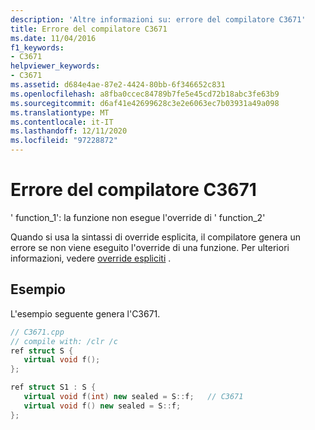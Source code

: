 ```yaml
---
description: 'Altre informazioni su: errore del compilatore C3671'
title: Errore del compilatore C3671
ms.date: 11/04/2016
f1_keywords:
- C3671
helpviewer_keywords:
- C3671
ms.assetid: d684e4ae-87e2-4424-80bb-6f346652c831
ms.openlocfilehash: a8fba0ccec84789b7fe5e45cd72b18abc3fe63b9
ms.sourcegitcommit: d6af41e42699628c3e2e6063ec7b03931a49a098
ms.translationtype: MT
ms.contentlocale: it-IT
ms.lasthandoff: 12/11/2020
ms.locfileid: "97228872"
---
```

# <a name="compiler-error-c3671"></a>Errore del compilatore C3671

' function_1': la funzione non esegue l'override di ' function_2'

Quando si usa la sintassi di override esplicita, il compilatore genera un errore se non viene eseguito l'override di una funzione.  Per ulteriori informazioni, vedere [override espliciti](../../extensions/explicit-overrides-cpp-component-extensions.md) .

## <a name="example"></a>Esempio

L'esempio seguente genera l'C3671.

```cpp
// C3671.cpp
// compile with: /clr /c
ref struct S {
   virtual void f();
};

ref struct S1 : S {
   virtual void f(int) new sealed = S::f;   // C3671
   virtual void f() new sealed = S::f;
};
```
